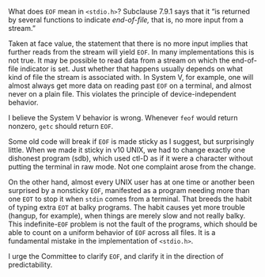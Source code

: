 What does `EOF` mean in `<stdio.h>`? Subclause 7.9.1 says that it “is returned
by several functions to indicate *end-of-file,* that is, no more input from a
stream.”

Taken at face value, the statement that there is no more input implies that
further reads from the stream will yield `EOF`. In many implementations this is
not true. It may be possible to read data from a stream on which the end-of-file
indicator is set. Just whether that happens usually depends on what kind of file
the stream is associated with. In System V, for example, one will almost always
get more data on reading past `EOF` on a terminal, and almost never on a plain
file. This violates the principle of device-independent behavior.

I believe the System V behavior is wrong. Whenever `feof` would return nonzero,
`getc` should return `EOF`.

Some old code will break if `EOF` is made sticky as I suggest, but surprisingly
little. When we made it sticky in v10 UNIX, we had to change exactly one
dishonest program (sdb), which used ctl-D as if it were a character without
putting the terminal in raw mode. Not one complaint arose from the change.

On the other hand, almost every UNIX user has at one time or another been
surprised by a nonsticky `EOF`, manifested as a program needing more than one
`EOT` to stop it when `stdin` comes from a terminal. That breeds the habit of
typing extra `EOT` at balky programs. The habit causes yet more trouble (hangup,
for example), when things are merely slow and not really balky. This
indefinite-`EOF` problem is not the fault of the programs, which should be able
to count on a uniform behavior of `EOF` across all files. It is a fundamental
mistake in the implementation of `<stdio.h>`.

I urge the Committee to clarify `EOF`, and clarify it in the direction of
predictability.
